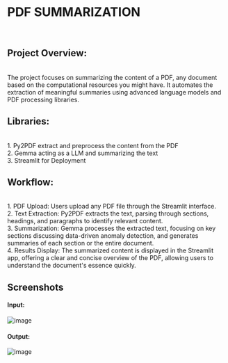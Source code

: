 <h1>PDF SUMMARIZATION</h1><br />
<h2>Project Overview:</h2> <br />
The project focuses on summarizing the content of a PDF, any document based on the computational resources you might have. It automates the extraction of meaningful summaries using advanced language models and PDF processing libraries.
<h2>Libraries:</h2><br />
1. Py2PDF extract and preprocess the content from the PDF<br />
2. Gemma acting as a LLM and summarizing the text<br />
3. Streamlit for Deployment<br />
<h2>Workflow:</h2><br />
1. PDF Upload: Users upload any PDF file through the Streamlit interface.<br />
2. Text Extraction: Py2PDF extracts the text, parsing through sections, headings, and paragraphs to identify relevant content.<br />
3. Summarization: Gemma processes the extracted text, focusing on key sections discussing data-driven anomaly detection, and generates summaries of each section or the entire document.<br />
4. Results Display: The summarized content is displayed in the Streamlit app, offering a clear and concise overview of the PDF, allowing users to understand the document's essence quickly.<br />

<h2>Screenshots</h2>
<h4>Input:</h4>

![image](https://github.com/user-attachments/assets/9374ec0d-d79b-456b-bb1d-627a296e422c)

<h4>Output:</h4>

![image](https://github.com/user-attachments/assets/dc046346-c15c-4b35-a2ee-58f9fc6320bd)
